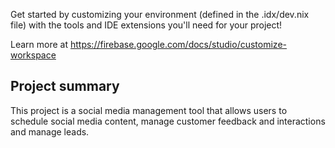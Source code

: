 Get started by customizing your environment (defined in the .idx/dev.nix file) with the tools and IDE extensions you'll need for your project!

Learn more at https://firebase.google.com/docs/studio/customize-workspace

## Project summary
This project is a social media management tool that allows users to schedule social media content, manage customer feedback and interactions and manage leads.
